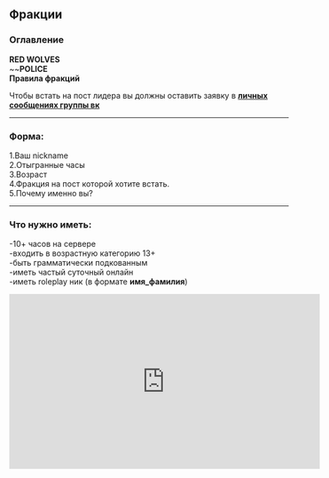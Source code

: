 ## Фракции
### Оглавление
**RED WOLVES**  
~~**POLICE**  
**Правила фракций**

Чтобы встать на пост лидера вы должны оставить заявку в __[личных сообщениях группы вк](https://vk.me/elevation_mine)__

---

### Форма:  
1.Ваш nickname  
2.Отыгранные часы  
3.Возраст  
4.Фракция на пост которой хотите встать.  
5.Почему именно вы?  

---

### Что нужно иметь:  
-10+ часов на сервере  
-входить в возрастную категорию 13+  
-быть грамматически подкованным  
-иметь частый суточный онлайн  
-иметь roleplay ник (в формате **имя_фамилия**)  
<center><iframe width="560" height="315" src="https://www.youtube.com/embed/hCaMz1-v0OI" frameborder="0" allow="accelerometer; autoplay; encrypted-media; gyroscope; picture-in-picture" allowfullscreen></iframe></center>
